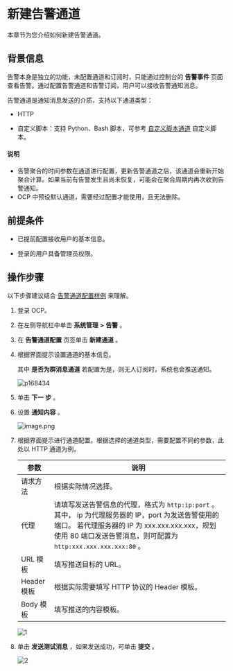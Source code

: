 # 新建告警通道

本章节为您介绍如何新建告警通道。

## 背景信息

告警本身是独立的功能，未配置通道和订阅时，只能通过控制台的 **告警事件** 页面查看告警。通过配置告警通道和告警订阅，用户可以接收告警通知消息。

告警通道是通知消息发送的介质，支持以下通道类型：

* HTTP

* 自定义脚本：支持 Python、Bash 脚本，可参考 [自定义脚本通道](../12.appendix/9.alarm-channel-configuration-example.md) 自定义脚本。

<main id="notice" type='explain'>
<h4>说明</h4>
<p><ul><li>告警聚合的时间参数在通道进行配置，更新告警通道之后，该通道会重新开始聚合计算。如果当前有告警发生且尚未恢复，可能会在聚合周期内再次收到告警通知。</li><li>OCP 中预设默认通道，需要经过配置才能使用，且无法删除。</li></ul></p>
</main>

## 前提条件

* 已提前配置接收用户的基本信息。

* 登录的用户具备管理员权限。

## 操作步骤

以下步骤建议结合 [告警通道配置样例](../12.appendix/9.alarm-channel-configuration-example.md) 来理解。

1. 登录 OCP。

2. 在左侧导航栏中单击 **系统管理** **\>** **告警** 。

3. 在 **告警通道配置** 页签单击 **新建通道** 。

4. 根据界面提示设置通道的基本信息。

   其中 **是否为群消息通道** 若配置为是，则无人订阅时，系统也会推送通知。

   ![p168434](https://help-static-aliyun-doc.aliyuncs.com/assets/img/zh-CN/0249060261/p271189.png)

5. 单击 **下一** **步** 。

6. 设置 **通知内容** 。

   ![image.png](https://help-static-aliyun-doc.aliyuncs.com/assets/img/zh-CN/3248190061/p168435.png "image.png")

7. 根据界面提示进行通道配置。根据选择的通道类型，需要配置不同的参数，此处以 HTTP 通道为例。

   |    参数     |                                                                             说明                                                                              |
   |-----------|-------------------------------------------------------------------------------------------------------------------------------------------------------------|
   | 请求方法      | 根据实际情况选择。                                                                                                                                                   |
   | 代理        | 请填写发送告警信息的代理，格式为 `http:ip:port` 。其中， ip 为代理服务器的 IP，port 为发送告警使用的端口。 若代理服务器的 IP 为 xxx.xxx.xxx.xxx，规划使用 80 端口发送告警消息，则可配置为 `http:xxx.xxx.xxx.xxx:80` 。 |
   | URL 模板    | 填写推送目标的 URL。                                                                                                                                                |
   | Header 模板 | 根据实际需要填写 HTTP 协议的 Header 模板。                                                                                                                                |
   | Body 模板   | 填写推送的内容模板。                                                                                                                                                  |

   ![1](https://help-static-aliyun-doc.aliyuncs.com/assets/img/zh-CN/9218947061/p169823.png)

8. 单击 **发送测试消息** ，如果发送成功，可单击 **提交** 。

   ![2](https://help-static-aliyun-doc.aliyuncs.com/assets/img/zh-CN/9218947061/p169824.png)
